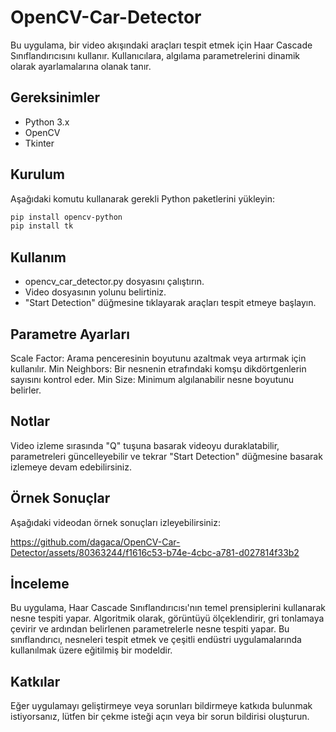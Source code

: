 # OpenCV-Car-Detector

Bu uygulama, bir video akışındaki araçları tespit etmek için Haar Cascade Sınıflandırıcısını kullanır. Kullanıcılara, algılama parametrelerini dinamik olarak ayarlamalarına olanak tanır.


## Gereksinimler
- Python 3.x
- OpenCV
- Tkinter


## Kurulum

Aşağıdaki komutu kullanarak gerekli Python paketlerini yükleyin:
```bash
pip install opencv-python
pip install tk
```


## Kullanım

- opencv_car_detector.py dosyasını çalıştırın.
- Video dosyasının yolunu belirtiniz.
- "Start Detection" düğmesine tıklayarak araçları tespit etmeye başlayın.


## Parametre Ayarları

Scale Factor: Arama penceresinin boyutunu azaltmak veya artırmak için kullanılır.
Min Neighbors: Bir nesnenin etrafındaki komşu dikdörtgenlerin sayısını kontrol eder.
Min Size: Minimum algılanabilir nesne boyutunu belirler.


## Notlar

Video izleme sırasında "Q" tuşuna basarak videoyu duraklatabilir, parametreleri güncelleyebilir ve tekrar "Start Detection" düğmesine basarak izlemeye devam edebilirsiniz.



## Örnek Sonuçlar

Aşağıdaki videodan örnek sonuçları izleyebilirsiniz:

https://github.com/dagaca/OpenCV-Car-Detector/assets/80363244/f1616c53-b74e-4cbc-a781-d027814f33b2


## İnceleme

Bu uygulama, Haar Cascade Sınıflandırıcısı'nın temel prensiplerini kullanarak nesne tespiti yapar. Algoritmik olarak, görüntüyü ölçeklendirir, gri tonlamaya çevirir ve ardından belirlenen parametrelerle nesne tespiti yapar. Bu sınıflandırıcı, nesneleri tespit etmek ve çeşitli endüstri uygulamalarında kullanılmak üzere eğitilmiş bir modeldir.


## Katkılar

Eğer uygulamayı geliştirmeye veya sorunları bildirmeye katkıda bulunmak istiyorsanız, lütfen bir çekme isteği açın veya bir sorun bildirisi oluşturun.
